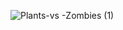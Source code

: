 ![Plants-vs -Zombies (1)](https://github.com/ChoMinkyung/2DGameProject/assets/58170545/5196013d-79e5-432f-b99d-b206fe747532)
